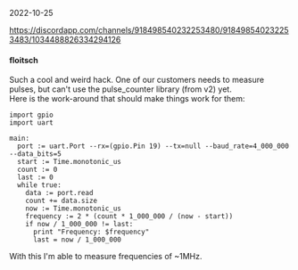 2022-10-25

https://discordapp.com/channels/918498540232253480/918498540232253483/1034488826334294126

#### floitsch
Such a cool and weird hack. One of our customers needs to measure pulses, but can't use the pulse_counter library (from v2) yet.  
Here is the work-around that should make things work for them:  
```
import gpio
import uart

main:
  port := uart.Port --rx=(gpio.Pin 19) --tx=null --baud_rate=4_000_000 --data_bits=5
  start := Time.monotonic_us
  count := 0
  last := 0
  while true:
    data := port.read
    count += data.size
    now := Time.monotonic_us
    frequency := 2 * (count * 1_000_000 / (now - start))
    if now / 1_000_000 != last:
      print "Frequency: $frequency"
      last = now / 1_000_000
```
With this I'm able to measure frequencies of ~1MHz.